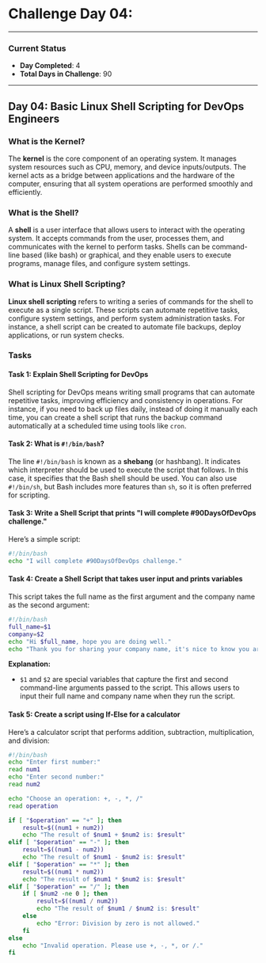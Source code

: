 # Challenge Day 04: 

---

### Current Status
- **Day Completed**: 4
- **Total Days in Challenge**: 90

---

## Day 04: Basic Linux Shell Scripting for DevOps Engineers


### What is the Kernel?
The **kernel** is the core component of an operating system. It manages system resources such as CPU, memory, and device inputs/outputs. The kernel acts as a bridge between applications and the hardware of the computer, ensuring that all system operations are performed smoothly and efficiently.

### What is the Shell?
A **shell** is a user interface that allows users to interact with the operating system. It accepts commands from the user, processes them, and communicates with the kernel to perform tasks. Shells can be command-line based (like bash) or graphical, and they enable users to execute programs, manage files, and configure system settings.

### What is Linux Shell Scripting?
**Linux shell scripting** refers to writing a series of commands for the shell to execute as a single script. These scripts can automate repetitive tasks, configure system settings, and perform system administration tasks. For instance, a shell script can be created to automate file backups, deploy applications, or run system checks.

### Tasks

#### Task 1: Explain Shell Scripting for DevOps
Shell scripting for DevOps means writing small programs that can automate repetitive tasks, improving efficiency and consistency in operations. For instance, if you need to back up files daily, instead of doing it manually each time, you can create a shell script that runs the backup command automatically at a scheduled time using tools like `cron`.

#### Task 2: What is `#!/bin/bash`?
The line `#!/bin/bash` is known as a **shebang** (or hashbang). It indicates which interpreter should be used to execute the script that follows. In this case, it specifies that the Bash shell should be used. You can also use `#!/bin/sh`, but Bash includes more features than `sh`, so it is often preferred for scripting.

#### Task 3: Write a Shell Script that prints "I will complete #90DaysOfDevOps challenge."
Here’s a simple script:

```bash
#!/bin/bash
echo "I will complete #90DaysOfDevOps challenge."
```

#### Task 4: Create a Shell Script that takes user input and prints variables
This script takes the full name as the first argument and the company name as the second argument:

```bash
#!/bin/bash
full_name=$1
company=$2
echo "Hi $full_name, hope you are doing well."
echo "Thank you for sharing your company name, it's nice to know you are working at $company."
```

**Explanation:**
- `$1` and `$2` are special variables that capture the first and second command-line arguments passed to the script. This allows users to input their full name and company name when they run the script.

#### Task 5: Create a script using If-Else for a calculator
Here’s a calculator script that performs addition, subtraction, multiplication, and division:

```bash
#!/bin/bash
echo "Enter first number:"
read num1
echo "Enter second number:"
read num2

echo "Choose an operation: +, -, *, /"
read operation

if [ "$operation" == "+" ]; then
    result=$((num1 + num2))
    echo "The result of $num1 + $num2 is: $result"
elif [ "$operation" == "-" ]; then
    result=$((num1 - num2))
    echo "The result of $num1 - $num2 is: $result"
elif [ "$operation" == "*" ]; then
    result=$((num1 * num2))
    echo "The result of $num1 * $num2 is: $result"
elif [ "$operation" == "/" ]; then
    if [ $num2 -ne 0 ]; then
        result=$((num1 / num2))
        echo "The result of $num1 / $num2 is: $result"
    else
        echo "Error: Division by zero is not allowed."
    fi
else
    echo "Invalid operation. Please use +, -, *, or /."
fi
```
